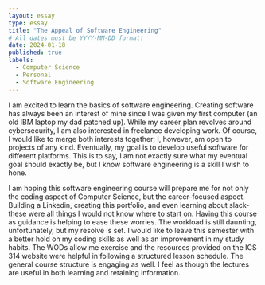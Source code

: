 ```yaml
---
layout: essay
type: essay
title: "The Appeal of Software Engineering"
# All dates must be YYYY-MM-DD format!
date: 2024-01-18
published: true
labels:
  - Computer Science
  - Personal
  - Software Engineering
---
```


I am excited to learn the basics of software engineering. Creating software has always been an interest of mine since I was given my first computer (an old IBM laptop my dad patched up). While my career plan revolves around cybersecurity, I am also interested in freelance developing work. Of course, I would like to merge both interests together; I, however, am open to projects of any kind. Eventually, my goal is to develop useful software for different platforms. This is to say, I am not exactly sure what my eventual goal should exactly be, but I know software engineering is a skill I wish to hone. 

I am hoping this software engineering course will prepare me for not only the coding aspect of Computer Science, but the career-focused aspect. Building a Linkedin, creating this portfolio, and even learning about slack-these were all things I would not know where to start on. Having this course as guidance is helping to ease these worries. The workload is still daunting, unfortunately, but my resolve is set. I would like to leave this semester with a better hold on my coding skills as well as an improvement in my study habits. The WODs allow me exercise and the resources provided on the ICS 314 website were helpful in following a structured lesson schedule. The general course structure is engaging as well. I feel as though the lectures are useful in both learning and retaining information. 
